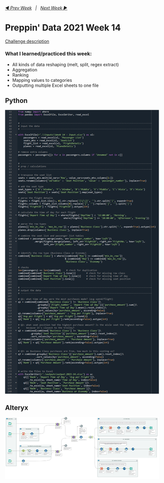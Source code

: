 <h6><a href="..\preppin-data-2021-13\README.md">◀  Prev Week</a>&nbsp;&nbsp;&nbsp;|&nbsp;&nbsp;&nbsp;<a href="..\preppin-data-2021-15\README.md">Next Week  ▶</a></h6>

# Preppin' Data 2021 Week 14

[Challenge description](https://preppindata.blogspot.com/2021/04/2021-week-14-prep-air-in-flight.html)

### What I learned/practiced this week:
* All kinds of data reshaping (melt, split, regex extract)
* Aggregation
* Ranking
* Mapping values to categories
* Outputting multiple Excel sheets to one file

## Python
<a href="preppin-data-2021-14.py">
<img src="img-python-code-2021-14.png?raw=true" alt="Python code">
</a>

## Alteryx
<a href="preppin-data-2021-14.yxzp">
<img src="img-alteryx-2021-14.png?raw=true" alt="Alteryx workflow">
</a>
